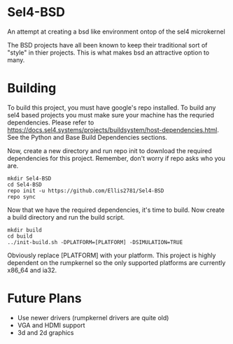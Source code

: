 # Sel4-BSD
An attempt at creating a bsd like environment ontop of the sel4 microkernel

The BSD projects have all been known to keep their traditional sort of "style" in thier projects. This is what makes bsd an attractive option to many. 

# Building

To build this project, you must have google's repo installed. To build any sel4 based projects you must make sure your machine has the requried dependencies. Please refer to https://docs.sel4.systems/projects/buildsystem/host-dependencies.html. See the Python and Base Build Dependencies sections.

Now, create a new directory and run repo init to download the required dependencies for this project. Remember, don't worry if repo asks who you are.

```
mkdir Sel4-BSD
cd Sel4-BSD
repo init -u https://github.com/Ellis2781/Sel4-BSD
repo sync
```

Now that we have the required dependencies, it's time to build. Now create a build directory and run the build script. 

```
mkdir build
cd build
../init-build.sh -DPLATFORM=[PLATFORM] -DSIMULATION=TRUE
```

Obviously replace [PLATFORM] with your platform. This project is highly dependent on the rumpkernel so the only supported platforms are currently x86_64 and ia32.

# Future Plans

- Use newer drivers (rumpkernel drivers are quite old)
- VGA and HDMI support
- 3d and 2d graphics

